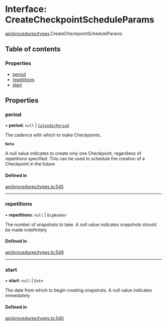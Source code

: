 # Interface: CreateCheckpointScheduleParams

[api/procedures/types](../wiki/api.procedures.types).CreateCheckpointScheduleParams

## Table of contents

### Properties

- [period](../wiki/api.procedures.types.CreateCheckpointScheduleParams#period)
- [repetitions](../wiki/api.procedures.types.CreateCheckpointScheduleParams#repetitions)
- [start](../wiki/api.procedures.types.CreateCheckpointScheduleParams#start)

## Properties

### period

• **period**: ``null`` \| [`CalendarPeriod`](../wiki/types.CalendarPeriod)

The cadence with which to make Checkpoints.

**`Note`**

 A null value indicates to create only one Checkpoint, regardless of repetitions specified. This can be used to schedule the creation of a Checkpoint in the future

#### Defined in

[api/procedures/types.ts:545](https://github.com/PolymeshAssociation/polymesh-sdk/blob/e978aefd/src/api/procedures/types.ts#L545)

___

### repetitions

• **repetitions**: ``null`` \| `BigNumber`

The number of snapshots to take. A null value indicates snapshots should be made indefinitely

#### Defined in

[api/procedures/types.ts:549](https://github.com/PolymeshAssociation/polymesh-sdk/blob/e978aefd/src/api/procedures/types.ts#L549)

___

### start

• **start**: ``null`` \| `Date`

The date from which to begin creating snapshots. A null value indicates immediately

#### Defined in

[api/procedures/types.ts:540](https://github.com/PolymeshAssociation/polymesh-sdk/blob/e978aefd/src/api/procedures/types.ts#L540)
